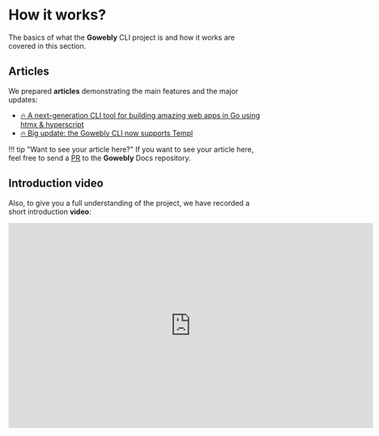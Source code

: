 # How it works?

The basics of what the **Gowebly** CLI project is and how it works are covered in this section.

## Articles

We prepared **articles** demonstrating the main features and the major updates:

- [🔥 A next-generation CLI tool for building amazing web apps in Go using htmx & hyperscript][gowebly_devto_article_1_url]
- [🔥 Big update: the Gowebly CLI now supports Templ][gowebly_devto_article_2_url]

!!! tip "Want to see your article here?"
    If you want to see your article here, feel free to send a [PR][repo_pull_request_url] to the **Gowebly** Docs repository.

## Introduction video

Also, to give you a full understanding of the project, we have recorded a short introduction **video**:

<iframe width="720" height="405" src="https://www.youtube-nocookie.com/embed/qazYscnLku4?si=GQSiQS0Aaib-T6zD&amp;controls=0" title="YouTube video player" frameborder="0" allow="accelerometer; autoplay; clipboard-write; encrypted-media; gyroscope; picture-in-picture; web-share" allowfullscreen></iframe>

<!-- Links -->

[repo_pull_request_url]: https://github.com/gowebly/docs/pulls
[gowebly_devto_article_1_url]: https://dev.to/koddr/a-next-generation-cli-tool-for-building-amazing-web-apps-in-go-using-htmx-hyperscript-336d
[gowebly_devto_article_2_url]: https://dev.to/koddr/big-update-the-gowebly-cli-now-supports-templ-3gog